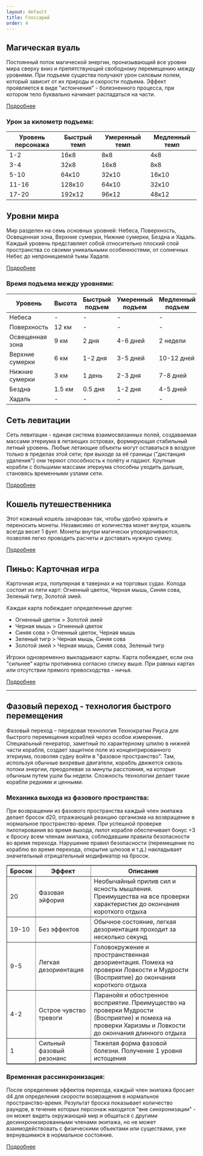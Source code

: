 ```yaml
---
layout: default
title: Глоссарий
order: 4
---
```


## Магическая вуаль
Постоянный поток магической энергии, пронизывающий все уровни мира сверху вниз и препятствующий свободному перемещению между уровнями. При подъеме существа получают урон силовым полем, который зависит от их природы и скорости подъема. Эффект проявляется в виде "истончения" - болезненного процесса, при котором тело буквально начинает распадаться на части. 

[Подробнее](veil.md)

### Урон за километр подъема:
| Уровень персонажа | Быстрый темп | Умеренный темп | Медленный темп |
|-------------------|--------------|----------------|----------------|
| 1-2 | 16к8 | 8к8 | 4к8 |
| 3-4 | 32к8 | 16к8 | 8к8 |
| 5-10 | 64к10 | 32к10 | 16к10 |
| 11-16 | 128к10 | 64к10 | 32к10 |
| 17-20 | 192к12 | 96к12 | 48к12 |

## Уровни мира
Мир разделен на семь основных уровней: Небеса, Поверхность, Освещенная зона, Верхние сумерки, Нижние сумерки, Бездна и Хадаль. Каждый уровень представляет собой относительно плоский слой пространства со своими уникальными особенностями, от солнечных Небес до непроницаемой тьмы Хадаля.

[Подробнее](world-levels.md)

### Время подъема между уровнями:
| Уровень | Высота | Быстрый подъем | Умеренный подъем | Медленный подъем |
|---------|---------|----------------|------------------|------------------|
| Небеса | - | - | - | - |
| Поверхность | 12 км | - | - | - |
| Освещенная зона | 9 км | 2 дня | 4-6 дней | 2 недели |
| Верхние сумерки | 6 км | 1-2 дня | 3-5 дней | 10-12 дней |
| Нижние сумерки | 3 км | 1 день | 2-3 дня | 7-8 дней |
| Бездна | 1.5 км | 0.5 дня | 1-2 дня | 4-5 дней |
| Хадаль | - | - | - | - |

## Сеть левитации
Сеть левитации - единая система взаимосвязанных полей, создаваемая массами этериума в летающих островах, формирующая стабильный летный уровень. Любые летающие объекты могут оставаться в воздухе только в пределах этой сети; при выходе за её границы ("дистанция удаления") они теряют способность к полёту и падают. Крупные корабли с большими массами этериума способны уходить дальше, становясь временными узлами сети.

[Подробнее](levitation-network.md)

## Кошель путешественника
Этот кожаный кошель зачарован так, чтобы удобно хранить и переносить монеты. Независимо от количества монет внутри, кошель всегда весит 1 фунт. Монеты внутри магически упорядочиваются, позволяя легко проводить расчеты и доставать нужную сумму.

[Подробнее](travelers-purse.md)

## Пиньо: Карточная игра

Карточная игра, популярная в тавернах и на торговых судах. Колода состоит из пяти карт: Огненный цветок, Черная мышь, Синяя сова, Зеленый тигр, Золотой змей.

Каждая карта побеждает определенные другие:
- Огненный цветок > Золотой змей
- Черная мышь > Огненный цветок
- Синяя сова > Огненный цветок, Черная мышь
- Зеленый тигр > Черная мышь, Синяя сова
- Золотой змей > Черная мышь, Синяя сова, Зеленый тигр

Игроки одновременно выкладывают карты. Карта побеждает, если она "сильнее" карты противника согласно списку выше. При равных картах или отсутствии прямого превосходства - ничья.

[Подробнее](pinio.md)

<hr>

## Фазовый переход - технология быстрого перемещения

Фазовый переход – передовая технология Технократии Риуса для быстрого перемещения кораблей через особое измерение. Специальный генератор, заметный по характерному шпилю в нижней части корабля, создает защитное поле из концентрированного этериума, позволяя судну войти в "фазовое пространство". Там, используя обычные вихревые двигатели, корабль движется сквозь потоки энергии, преодолевая за минуты расстояния, на которые обычным путем ушли бы недели. Сложность технологии делает такие корабли редкими и ценными.

### Механика выхода из фазового пространства:
При возвращении из фазового пространства каждый член экипажа делает бросок d20, отражающий реакцию организма на возвращение в нормальное пространство-время. При успешной проверке пилотирования во время выхода, пилот корабля обеспечивает бонус +3 к броску всем членам экипажа, соблюдавшим правила безопасности во время перехода. Нарушение правил безопасности (перемещение по кораблю во время перехода, открытие шлюзов и т.д.) накладывает значительный отрицательный модификатор на бросок.

<table border="1" style="border-collapse: collapse; width: 100%;">
    <tr>
        <th>Бросок</th>
        <th>Эффект</th>
        <th>Описание</th>
    </tr>
    <tr>
        <td>20</td>
        <td>Фазовая эйфория</td>
        <td>Необычайный прилив сил и ясность мышления. Преимущества на все проверки характеристик до окончания короткого отдыха</td>
    </tr>
    <tr>
        <td>19-10</td>
        <td>Без эффектов</td>
        <td>Обычное состояние, легкая дезориентация проходит за несколько секунд</td>
    </tr>
    <tr>
        <td>9-5</td>
        <td>Легкая дезориентация</td>
        <td>Головокружение и пространственная дезориентация. Помеха на проверки Ловкости и Мудрости (Восприятие) до окончания короткого отдыха</td>
    </tr>
    <tr>
        <td>4-2</td>
        <td>Острое чувство тревоги</td>
        <td>Паранойя и обостренное восприятие. Преимущество на проверки Мудрости (Восприятие) и помеха на проверки Харизмы и Ловкости до окончания длинного отдыха</td>
    </tr>
    <tr>
        <td>1</td>
        <td>Сильный фазовый резонанс</td>
        <td>Тяжелая форма фазовой болезни. Получение 1 уровня истощения</td>
    </tr>
</table>

### Временная рассинхронизация:
После определения эффектов перехода, каждый член экипажа бросает d4 для определения скорости возвращения в нормальное пространство-время. Результат броска показывает количество раундов, в течение которых персонаж находится "вне синхронизации" - он может видеть окружающий мир и общаться с другими десинхронизированными членами экипажа, но не может взаимодействовать с физическими объектами или существами, уже вернувшимися в нормальное состояние.
    
[Подробнее](phase-transition.md)

